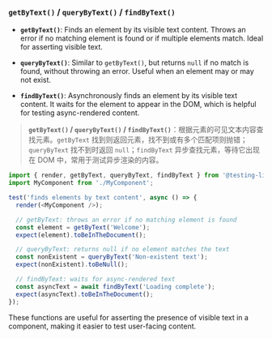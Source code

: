 ### `getByText()` / `queryByText()` / `findByText()`

- **`getByText()`**: Finds an element by its visible text content. Throws an error if no matching element is found or if multiple elements match. Ideal for asserting visible text.

- **`queryByText()`**: Similar to `getByText()`, but returns `null` if no match is found, without throwing an error. Useful when an element may or may not exist.

- **`findByText()`**: Asynchronously finds an element by its visible text content. It waits for the element to appear in the DOM, which is helpful for testing async-rendered content.

> **`getByText()` / `queryByText()` / `findByText()`**：根据元素的可见文本内容查找元素。`getByText` 找到则返回元素，找不到或有多个匹配项则抛错；`queryByText` 找不到时返回 `null`；`findByText` 异步查找元素，等待它出现在 DOM 中，常用于测试异步渲染的内容。

```js
import { render, getByText, queryByText, findByText } from '@testing-library/react';
import MyComponent from './MyComponent';

test('finds elements by text content', async () => {
  render(<MyComponent />);

  // getByText: throws an error if no matching element is found
  const element = getByText('Welcome');
  expect(element).toBeInTheDocument();

  // queryByText: returns null if no element matches the text
  const nonExistent = queryByText('Non-existent text');
  expect(nonExistent).toBeNull();

  // findByText: waits for async-rendered text
  const asyncText = await findByText('Loading complete');
  expect(asyncText).toBeInTheDocument();
});
```

These functions are useful for asserting the presence of visible text in a component, making it easier to test user-facing content.
